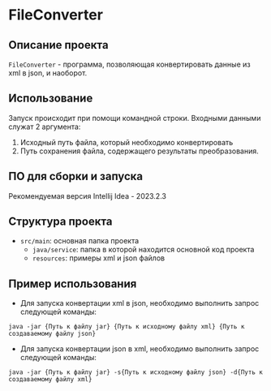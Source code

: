 # FileConverter
## Описание проекта
`FileConverter` - программа, позволяющая конвертировать данные из xml в json, и наоборот.
## Использование
Запуск происходит при помощи командной строки. Входными данными служат 2 аргумента:
1. Исходный путь файла, который необходимо конвертировать
1. Путь сохранения файла, содержащего результаты преобразования.
## ПО для сборки и запуска
Рекомендуемая версия Intellij Idea - 2023.2.3
## Структура проекта
- `src/main`: основная папка проекта
  - `java/service`: папка в которой находится основной код проекта
  - `resources`: примеры xml и json файлов
## Пример использования
- Для запуска конвертации xml в json, необходимо выполнить запрос следующей команды:
```
java -jar {Путь к файлу jar} {Путь к исходному файлу xml} {Путь к создаваемому файлу json}
```
- Для запуска конвертации json в xml, необходимо выполнить запрос следующей команды:
```
java -jar {Путь к файлу jar} -s{Путь к исходному файлу json} -d{Путь к создаваемому файлу xml}
```
